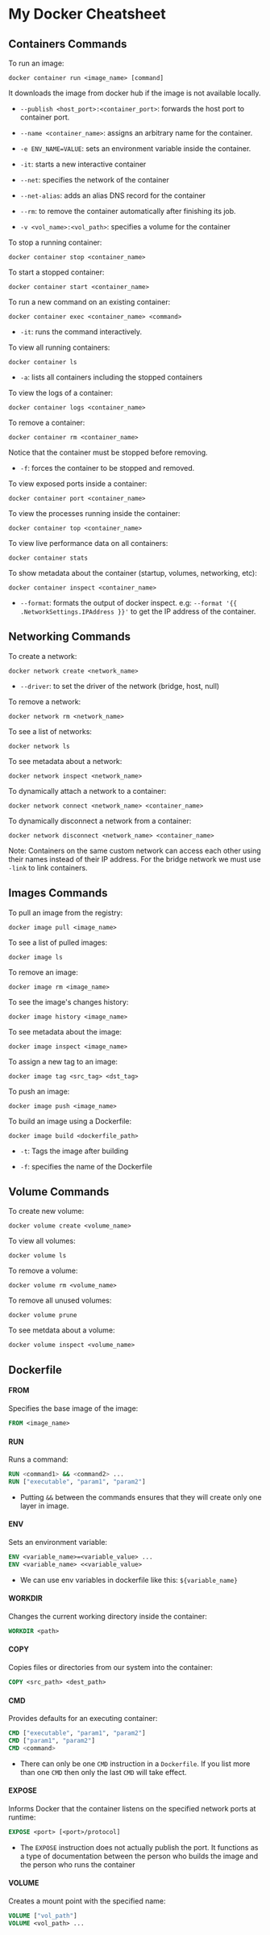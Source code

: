 # My Docker Cheatsheet

## Containers Commands

To run an image:

```
docker container run <image_name> [command]
```

It downloads the image from docker hub if the image is not available locally.

- `--publish <host_port>:<container_port>`: forwards the host port to container port.

- `--name <container_name>`: assigns an arbitrary name for the container.

- `-e ENV_NAME=VALUE`: sets an environment variable inside the container.

- `-it`: starts a new interactive container

- `--net`: specifies the network of the container

- `--net-alias`: adds an alias DNS record  for the container

- `--rm`: to remove the container automatically after finishing its job.

- `-v <vol_name>:<vol_path>`: specifies a volume for the container

To stop a running container:

```
docker container stop <container_name>
```

To start a stopped container:

```
docker container start <container_name>
```

To run a new command on an existing container:

```
docker container exec <container_name> <command>
```

- `-it`: runs the command interactively.

To view all running containers:

```
docker container ls
```

- `-a`: lists all containers including the stopped containers

To view the logs of a container:

```
docker container logs <container_name>
```

To remove a container:

```
docker container rm <container_name>
```

Notice that the container must be stopped before removing.

- `-f`: forces the container to be stopped and removed.

To view exposed ports inside a container:

```
docker container port <container_name>
```

To view the processes running inside the container:

```
docker container top <container_name>
```

To view live performance data on all containers:

```
docker container stats 
```

To show metadata about the container (startup, volumes, networking, etc):

```
docker container inspect <container_name>
```

- `--format`: formats the output of docker inspect. e.g: `--format '{{ .NetworkSettings.IPAddress }}'` to get the IP address of the container.

## Networking Commands

To create a network:

```
docker network create <network_name>
```

- `--driver`: to set the driver of the network (bridge, host, null)

To remove a network:

```
docker network rm <network_name>
```

To see a list of networks:

```
docker network ls
```

To see metadata about a network:

```
docker network inspect <network_name>
```

To dynamically attach a network to a container:

```
docker network connect <network_name> <container_name>
```

To dynamically disconnect a network from a container:

```
docker network disconnect <network_name> <container_name>
```

Note: Containers on the same custom network can access each other using their names instead of their IP address. For the bridge network we must use `-link` to link containers.

## Images Commands

To pull an image from the registry:

```
docker image pull <image_name>
```

To see a list of pulled images:

```
docker image ls
```

To remove an image:

```
docker image rm <image_name>
```

To see the image's changes history:

```
docker image history <image_name>
```

To see metadata about the image:

```
docker image inspect <image_name> 
```

To assign a new tag to an image:

```
docker image tag <src_tag> <dst_tag>
```

To push an image:

```
docker image push <image_name>
```

To build an image using a Dockerfile:

```
docker image build <dockerfile_path>
```

- `-t`: Tags the image after building

- `-f`: specifies the name of the Dockerfile

## Volume Commands

To create new volume:

```
docker volume create <volume_name>
```

To view all volumes:

```
docker volume ls
```

To remove a volume:

```
docker volume rm <volume_name>
```

To remove all unused volumes:

```
docker volume prune
```



To see metdata about a volume:

```
docker volume inspect <volume_name>
```

## Dockerfile

#### FROM

Specifies the base image of the image:

```dockerfile
FROM <image_name>
```

#### RUN

Runs a command:

```dockerfile
RUN <command1> && <command2> ...
RUN ["executable", "param1", "param2"]
```

- Putting `&&` between the commands ensures that they will create only one layer in image.

#### ENV

Sets an environment variable:

```dockerfile
ENV <variable_name>=<variable_value> ...
ENV <variable_name> <<variable_value>
```

- We can use env variables in dockerfile like this: `${variable_name}`

#### WORKDIR

Changes the current working directory inside the container:

```dockerfile
WORKDIR <path>
```

#### COPY

Copies files or directories from our system into the container:

```dockerfile
COPY <src_path> <dest_path>
```

#### CMD

Provides defaults for an executing container:

```dockerfile
CMD ["executable", "param1", "param2"]
CMD ["param1", "param2"]
CMD <command>
```

- There can only be one `CMD` instruction in a `Dockerfile`. If you list more than one `CMD` then only the last `CMD` will take effect.

#### EXPOSE

 Informs Docker that the container listens on the specified network ports at runtime:

```dockerfile
EXPOSE <port> [<port>/protocol]
```

- The `EXPOSE` instruction does not actually publish the port. It functions as a type of documentation between the person who builds the image and the person who runs the container

#### VOLUME

Creates a mount point with the specified name:

```dockerfile
VOLUME ["vol_path"]
VOLUME <vol_path> ...
```
